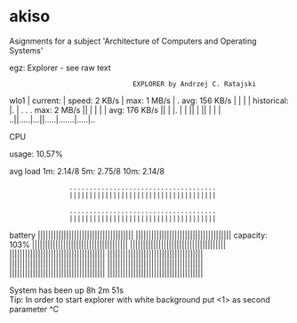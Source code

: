 # akiso
Asignments for a subject 'Architecture of Computers and Operating Systems'

egz: Explorer - see raw text

                                   EXPLORER by Andrzej C. Ratajski

wlo1
                     |
current:             |
speed: 2 KB/s        |
max: 1 MB/s          |      .
avg: 156 KB/s        |      |
                     |      |
historical:          |.     |   .              .     .
max: 2 MB/s          ||     |   |              |     |
avg: 176 KB/s        ||     |   |.             |     |
                     ||     |   ||     |       |     |
                   ..||.....|...||.....|.......|.....|..


CPU

usage: 10.57%

avg load
1m: 2.14/8
5m: 2.75/8
10m: 2.14/8

                   .....................................
                   |||||||||||||||||||||||||||||||||||||

                   .....................................
                   |||||||||||||||||||||||||||||||||||||
battery            |||||||||||||||||||||||||||||||||||||
                   |||||||||||||||||||||||||||||||||||||
capacity: 103%     |||||||||||||||||||||||||||||||||||||
                   |||||||||||||||||||||||||||||||||||||
                   |||||||||||||||||||||||||||||||||||||
                   |||||||||||||||||||||||||||||||||||||
                   |||||||||||||||||||||||||||||||||||||
                   |||||||||||||||||||||||||||||||||||||
                   |||||||||||||||||||||||||||||||||||||
                   |||||||||||||||||||||||||||||||||||||


System has been up 8h 2m 51s  
Tip: In order to start explorer with white background put <1> as second parameter ^C

